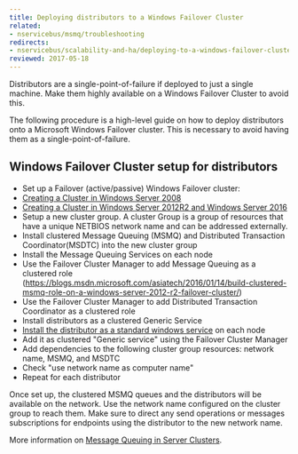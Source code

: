 ```yaml
---
title: Deploying distributors to a Windows Failover Cluster
related:
- nservicebus/msmq/troubleshooting
redirects:
- nservicebus/scalability-and-ha/deploying-to-a-windows-failover-cluster
reviewed: 2017-05-18
---
```


Distributors are a single-point-of-failure if deployed to just a single machine. Make them highly available on a Windows Failover Cluster to avoid this.

The following procedure is a high-level guide on how to deploy distributors onto a Microsoft Windows Failover cluster. This is necessary to avoid having them as a single-point-of-failure.

## Windows Failover Cluster setup for distributors

 * Set up a Failover (active/passive) Windows Failover cluster:
  * [Creating a Cluster in Windows Server 2008](https://blogs.msdn.microsoft.com/clustering/2008/01/18/creating-a-cluster-in-windows-server-2008/)
  * [Creating a Cluster in Windows Server 2012R2 and Windows Server 2016](https://technet.microsoft.com/en-us/library/dn505754.aspx)
 * Setup a new cluster group. A cluster Group is a group of resources that have a unique NETBIOS network name and can be addressed externally.
 * Install clustered Message Queuing (MSMQ) and Distributed Transaction Coordinator(MSDTC) into the new cluster group
  * Install the Message Queuing Services on each node
  * Use the Failover Cluster Manager to add Message Queuing as a clustered role (https://blogs.msdn.microsoft.com/asiatech/2016/01/14/build-clustered-msmq-role-on-a-windows-server-2012-r2-failover-cluster/)
  * Use the Failover Cluster Manager to add Distributed Transaction Coordinator as a clustered role
 * Install distributors as a clustered Generic Service 
  * [Install the distributor as a standard windows service]((/nservicebus/hosting/windows-service#installation)) on each node
  * Add it as clustered "Generic service" using the Failover Cluster Manager 
  * Add dependencies to the following cluster group resources: network name, MSMQ, and MSDTC 
  * Check "use network name as computer name" 
  * Repeat for each distributor

Once set up, the clustered MSMQ queues and the distributors will be available on the network. Use the network name configured on the cluster group to reach them. Make sure to direct any send operations or messages subscriptions for endpoints using the distributor to the new network name.


More information on [Message Queuing in Server Clusters](https://technet.microsoft.com/en-us/library/cc753575.aspx).
